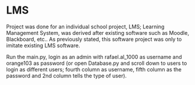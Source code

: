# LMS

Project was done for an individual school project, LMS; Learning Management System, was derived after existing software such as Moodle, Blackboard, etc..
As previously stated, this software project was only to imitate existing LMS software.

Run the main.py, login as an admin with rafael.al_1000 as username and orange103 as password (or open Database.py and scroll down to users to login as different users; fourth column as username, fifth column as the password and 2nd column tells the type of user).
